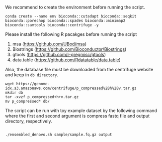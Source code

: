 We recommend to create the environment before running the script.
``` 
conda create --name env bioconda::cutadapt bioconda::seqkit bioconda::porechop bioconda::spades bioconda::minimap2 bioconda::samtools bioconda::centrifuge -y
```

Please install the following R pacakges before running the script
1. msa (https://github.com/UBod/msa)
2. Biostrings (https://github.com/Bioconductor/Biostrings)
3. gtools (https://github.com/r-gregmisc/gtools)
4. data.table (https://github.com/Rdatatable/data.table)

Also, the database file must be downloaded from the centrifuge website and keep in `db directory`.

```
wget https://genome-idx.s3.amazonaws.com/centrifuge/p_compressed%2Bh%2Bv.tar.gz
mkdir db
tar -xvzf p_compressed+h+v.tar.gz
mv p_compressed* db/
```


The script can be run with toy example dataset by the following command where the first and second argument is compress fastq file and output directory, respectively. 

```

./ensembled_denovo.sh sample/sample.fq.gz output

```

